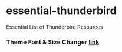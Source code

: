 # essential-thunderbird
Essential List of Thunderbird Resources

### Theme Font & Size Changer [link](https://addons.mozilla.org/en-us/thunderbird/addon/theme-font-size-changer/)
